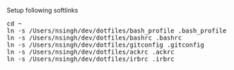 Setup following softlinks

<pre>
cd ~
ln -s /Users/nsingh/dev/dotfiles/bash_profile .bash_profile
ln -s /Users/nsingh/dev/dotfiles/bashrc .bashrc
ln -s /Users/nsingh/dev/dotfiles/gitconfig .gitconfig
ln -s /Users/nsingh/dev/dotfiles/ackrc .ackrc
ln -s /Users/nsingh/dev/dotfiles/irbrc .irbrc
</pre>

